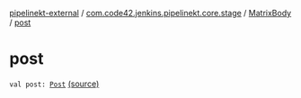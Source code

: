 [pipelinekt-external](../../index.md) / [com.code42.jenkins.pipelinekt.core.stage](../index.md) / [MatrixBody](index.md) / [post](./post.md)

# post

`val post: `[`Post`](../../com.code42.jenkins.pipelinekt.core/-post/index.md) [(source)](https://github.com/code42/pipelinekt/tree/master/core/src/main/kotlin/com/code42/jenkins/pipelinekt/core/stage/MatrixBody.kt#L20)